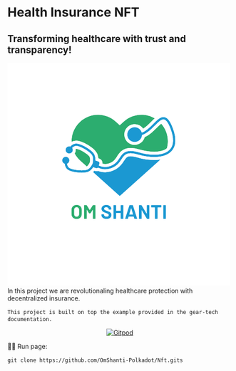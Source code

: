 # Health Insurance NFT
## Transforming healthcare with trust and transparency!
![img](./img/logo-removebg.png)
In this project we are revolutionaling healthcare protection with decentralized insurance. 

    This project is built on top the example provided in the gear-tech  documentation. 

<p align="center">
  <a href="https://github.com/OmShanti-Polkadot/Nft.git" target="_blank">
    <img src="https://gitpod.io/button/open-in-gitpod.svg" width="240" alt="Gitpod">
  </a>
</p>


🚴‍♂️ Run page:

    git clone https://github.com/OmShanti-Polkadot/Nft.gits
    

 


